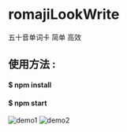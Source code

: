 # romajiLookWrite
五十音单词卡
简单 高效
## 使用方法 :
#### $ npm install
#### $ npm start

![demo1](https://i.imgur.com/jA7lRKYm.jpg)
![demo2](https://i.imgur.com/CBh4aWcm.jpg)
